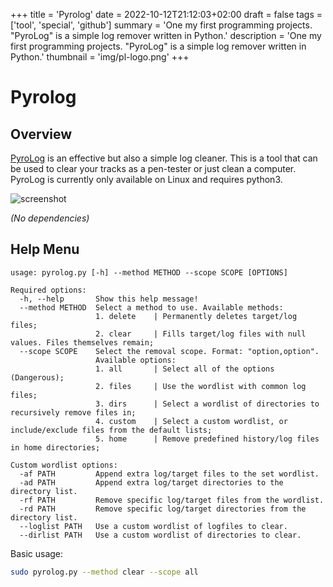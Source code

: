 +++
title = 'Pyrolog'
date = 2022-10-12T21:12:03+02:00
draft = false
tags = ['tool', 'special', 'github']
summary = 'One my first programming projects. "PyroLog" is a simple log remover written in Python.'
description = 'One my first programming projects. "PyroLog" is a simple log remover written in Python.'
thumbnail = 'img/pl-logo.png'
+++

# Pyrolog
## Overview
[PyroLog](https://github.com/s4vvi/PyroLog) is an effective but also a simple log cleaner. This is a tool that can be used to clear your tracks as a pen-tester or just clean a computer. PyroLog is currently only available on Linux and requires python3.

![screenshot](https://i.imgur.com/6HwBSP6.jpg)

*(No dependencies)*

## Help Menu

```text
usage: pyrolog.py [-h] --method METHOD --scope SCOPE [OPTIONS]

Required options:
  -h, --help       Show this help message!
  --method METHOD  Select a method to use. Available methods:
                   1. delete    | Permanently deletes target/log files;
                   2. clear     | Fills target/log files with null values. Files themselves remain;
  --scope SCOPE    Select the removal scope. Format: "option,option".
                   Available options:
                   1. all       | Select all of the options (Dangerous);
                   2. files     | Use the wordlist with common log files;
                   3. dirs      | Select a wordlist of directories to recursively remove files in;
                   4. custom    | Select a custom wordlist, or include/exclude files from the default lists;
                   5. home      | Remove predefined history/log files in home directories;

Custom wordlist options:
  -af PATH         Append extra log/target files to the set wordlist.
  -ad PATH         Append extra log/target directories to the directory list.
  -rf PATH         Remove specific log/target files from the wordlist.
  -rd PATH         Remove specific log/target directories from the directory list.
  --loglist PATH   Use a custom wordlist of logfiles to clear.
  --dirlist PATH   Use a custom wordlist of directories to clear.
```

Basic usage:
```bash
sudo pyrolog.py --method clear --scope all
```

